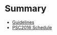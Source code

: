 # Summary

* [Guidelines](Guidelines/Guidelines.md)
* [PSC2016 Schedule](EventsHistory\PSC2016/Schedule.md)


